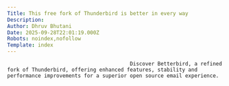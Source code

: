 ```yaml
---
Title: This free fork of Thunderbird is better in every way
Description: 
Author: Dhruv Bhutani
Date: 2025-09-28T22:01:19.000Z
Robots: noindex,nofollow
Template: index
---
```


                                            Discover Betterbird, a refined fork of Thunderbird, offering enhanced features, stability and performance improvements for a superior open source email experience.
                                        